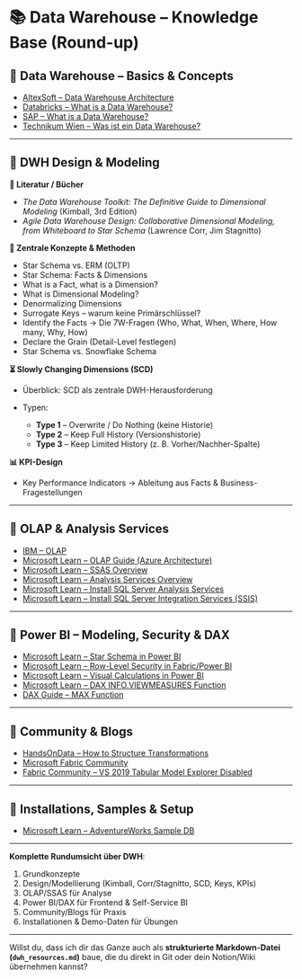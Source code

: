 # 📚 Data Warehouse – Knowledge Base (Round-up)

## 🔹 Data Warehouse – Basics & Concepts

* [AltexSoft – Data Warehouse Architecture](https://www.altexsoft.com/blog/data-warehouse-architecture/)
* [Databricks – What is a Data Warehouse?](https://www.databricks.com/de/glossary/data-warehouse)
* [SAP – What is a Data Warehouse?](https://www.sap.com/austria/products/data-cloud/datasphere/what-is-a-data-warehouse.html)
* [Technikum Wien – Was ist ein Data Warehouse?](https://academy.technikum-wien.at/ratgeber/was-ist-ein-data-warehouse/)

---

## 🔹 DWH Design & Modeling

**📖 Literatur / Bücher**

* *The Data Warehouse Toolkit: The Definitive Guide to Dimensional Modeling* (Kimball, 3rd Edition)
* *Agile Data Warehouse Design: Collaborative Dimensional Modeling, from Whiteboard to Star Schema* (Lawrence Corr, Jim Stagnitto)

**📐 Zentrale Konzepte & Methoden**

* Star Schema vs. ERM (OLTP)
* Star Schema: Facts & Dimensions
* What is a Fact, what is a Dimension?
* What is Dimensional Modeling?
* Denormalizing Dimensions
* Surrogate Keys – warum keine Primärschlüssel?
* Identify the Facts → Die 7W-Fragen (Who, What, When, Where, How many, Why, How)
* Declare the Grain (Detail-Level festlegen)
* Star Schema vs. Snowflake Schema

**⏳ Slowly Changing Dimensions (SCD)**

* Überblick: SCD als zentrale DWH-Herausforderung
* Typen:

  * **Type 1** – Overwrite / Do Nothing (keine Historie)
  * **Type 2** – Keep Full History (Versionshistorie)
  * **Type 3** – Keep Limited History (z. B. Vorher/Nachher-Spalte)

**📊 KPI-Design**

* Key Performance Indicators → Ableitung aus Facts & Business-Fragestellungen

---

## 🔹 OLAP & Analysis Services

* [IBM – OLAP](https://www.ibm.com/de-de/think/topics/olap)
* [Microsoft Learn – OLAP Guide (Azure Architecture)](https://learn.microsoft.com/de-de/azure/architecture/data-guide/relational-data/online-analytical-processing)
* [Microsoft Learn – SSAS Overview](https://learn.microsoft.com/de-de/analysis-services/ssas-overview?view=sql-analysis-services-2025)
* [Microsoft Learn – Analysis Services Overview](https://learn.microsoft.com/de-de/analysis-services/analysis-services-overview?view=sql-analysis-services-2025)
* [Microsoft Learn – Install SQL Server Analysis Services](https://learn.microsoft.com/de-de/analysis-services/instances/install-windows/install-analysis-services?view=sql-analysis-services-2025)
* [Microsoft Learn – Install SQL Server Integration Services (SSIS)](https://learn.microsoft.com/de-de/sql/integration-services/install-windows/install-integration-services?view=sql-server-ver16)

---

## 🔹 Power BI – Modeling, Security & DAX

* [Microsoft Learn – Star Schema in Power BI](https://learn.microsoft.com/en-us/power-bi/guidance/star-schema)
* [Microsoft Learn – Row-Level Security in Fabric/Power BI](https://learn.microsoft.com/en-us/fabric/security/service-admin-row-level-security)
* [Microsoft Learn – Visual Calculations in Power BI](https://learn.microsoft.com/en-us/power-bi/transform-model/desktop-visual-calculations-overview)
* [Microsoft Learn – DAX INFO.VIEWMEASURES Function](https://learn.microsoft.com/en-us/dax/info-view-measures-function-dax)
* [DAX Guide – MAX Function](https://dax.guide/max/)

---

## 🔹 Community & Blogs

* [HandsOnData – How to Structure Transformations](https://handsondata.substack.com/p/how-to-structure-your-data-transformations?triedRedirect=true)
* [Microsoft Fabric Community](https://community.fabric.microsoft.com/)
* [Fabric Community – VS 2019 Tabular Model Explorer Disabled](https://community.fabric.microsoft.com/t5/Developer/Visual-Studio-2019-Tabular-Model-explorer-disabled/m-p/1969458)

---

## 🔹 Installations, Samples & Setup

* [Microsoft Learn – AdventureWorks Sample DB](https://learn.microsoft.com/en-us/sql/samples/adventureworks-install-configure?view=sql-server-ver17&tabs=ssms)

---

**Komplette Rundumsicht über DWH**:

1. Grundkonzepte
2. Design/Modellierung (Kimball, Corr/Stagnitto, SCD, Keys, KPIs)
3. OLAP/SSAS für Analyse
4. Power BI/DAX für Frontend & Self-Service BI
5. Community/Blogs für Praxis
6. Installationen & Demo-Daten für Übungen

---

Willst du, dass ich dir das Ganze auch als **strukturierte Markdown-Datei (`dwh_resources.md`)** baue, die du direkt in Git oder dein Notion/Wiki übernehmen kannst?
